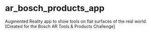 # ar_bosch_products_app
Augmented Reality app to show tools on flat surfaces of the real world. [Created for the Bosch AR Tools &amp; Products Challenge]
